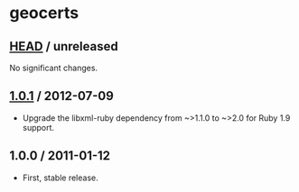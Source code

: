# geocerts

## [HEAD][head] / unreleased

No significant changes.

## [1.0.1][v1.0.1] / 2012-07-09

* Upgrade the libxml-ruby dependency from ~>1.1.0 to ~>2.0 for Ruby 1.9 support.

## 1.0.0 / 2011-01-12

* First, stable release.


[head]: https://github.com/geocerts/geocerts/compare/v1.0.1...master
[v1.0.1]: https://github.com/geocerts/geocerts/compare/v1.0.0...v1.0.1
